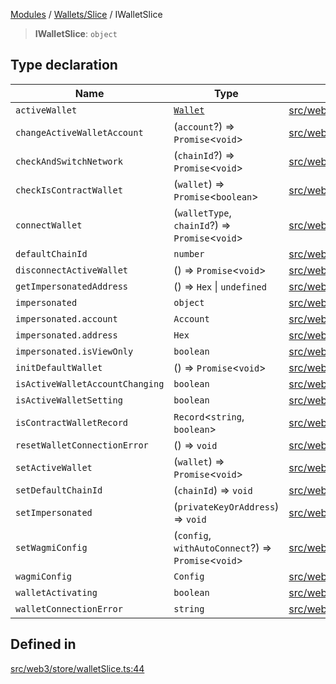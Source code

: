 [Modules](../../../README.md) / [Wallets/Slice](../README.md) / IWalletSlice

> **IWalletSlice**: `object`

## Type declaration

| Name | Type | Defined in |
| ------ | ------ | ------ |
| `activeWallet` | [`Wallet`](../interfaces/Wallet.md) | [src/web3/store/walletSlice.ts:55](https://github.com/bgd-labs/fe-shared/blob/09fc11c58abae5aa2af4d8b6d7c2f384460843a4/src/web3/store/walletSlice.ts#L55) |
| `changeActiveWalletAccount` | (`account`?) => `Promise`\<`void`\> | [src/web3/store/walletSlice.ts:68](https://github.com/bgd-labs/fe-shared/blob/09fc11c58abae5aa2af4d8b6d7c2f384460843a4/src/web3/store/walletSlice.ts#L68) |
| `checkAndSwitchNetwork` | (`chainId`?) => `Promise`\<`void`\> | [src/web3/store/walletSlice.ts:65](https://github.com/bgd-labs/fe-shared/blob/09fc11c58abae5aa2af4d8b6d7c2f384460843a4/src/web3/store/walletSlice.ts#L65) |
| `checkIsContractWallet` | (`wallet`) => `Promise`\<`boolean`\> | [src/web3/store/walletSlice.ts:79](https://github.com/bgd-labs/fe-shared/blob/09fc11c58abae5aa2af4d8b6d7c2f384460843a4/src/web3/store/walletSlice.ts#L79) |
| `connectWallet` | (`walletType`, `chainId`?) => `Promise`\<`void`\> | [src/web3/store/walletSlice.ts:62](https://github.com/bgd-labs/fe-shared/blob/09fc11c58abae5aa2af4d8b6d7c2f384460843a4/src/web3/store/walletSlice.ts#L62) |
| `defaultChainId` | `number` | [src/web3/store/walletSlice.ts:49](https://github.com/bgd-labs/fe-shared/blob/09fc11c58abae5aa2af4d8b6d7c2f384460843a4/src/web3/store/walletSlice.ts#L49) |
| `disconnectActiveWallet` | () => `Promise`\<`void`\> | [src/web3/store/walletSlice.ts:63](https://github.com/bgd-labs/fe-shared/blob/09fc11c58abae5aa2af4d8b6d7c2f384460843a4/src/web3/store/walletSlice.ts#L63) |
| `getImpersonatedAddress` | () => `Hex` \| `undefined` | [src/web3/store/walletSlice.ts:76](https://github.com/bgd-labs/fe-shared/blob/09fc11c58abae5aa2af4d8b6d7c2f384460843a4/src/web3/store/walletSlice.ts#L76) |
| `impersonated` | `object` | [src/web3/store/walletSlice.ts:70](https://github.com/bgd-labs/fe-shared/blob/09fc11c58abae5aa2af4d8b6d7c2f384460843a4/src/web3/store/walletSlice.ts#L70) |
| `impersonated.account` | `Account` | [src/web3/store/walletSlice.ts:71](https://github.com/bgd-labs/fe-shared/blob/09fc11c58abae5aa2af4d8b6d7c2f384460843a4/src/web3/store/walletSlice.ts#L71) |
| `impersonated.address` | `Hex` | [src/web3/store/walletSlice.ts:72](https://github.com/bgd-labs/fe-shared/blob/09fc11c58abae5aa2af4d8b6d7c2f384460843a4/src/web3/store/walletSlice.ts#L72) |
| `impersonated.isViewOnly` | `boolean` | [src/web3/store/walletSlice.ts:73](https://github.com/bgd-labs/fe-shared/blob/09fc11c58abae5aa2af4d8b6d7c2f384460843a4/src/web3/store/walletSlice.ts#L73) |
| `initDefaultWallet` | () => `Promise`\<`void`\> | [src/web3/store/walletSlice.ts:52](https://github.com/bgd-labs/fe-shared/blob/09fc11c58abae5aa2af4d8b6d7c2f384460843a4/src/web3/store/walletSlice.ts#L52) |
| `isActiveWalletAccountChanging` | `boolean` | [src/web3/store/walletSlice.ts:67](https://github.com/bgd-labs/fe-shared/blob/09fc11c58abae5aa2af4d8b6d7c2f384460843a4/src/web3/store/walletSlice.ts#L67) |
| `isActiveWalletSetting` | `boolean` | [src/web3/store/walletSlice.ts:54](https://github.com/bgd-labs/fe-shared/blob/09fc11c58abae5aa2af4d8b6d7c2f384460843a4/src/web3/store/walletSlice.ts#L54) |
| `isContractWalletRecord` | `Record`\<`string`, `boolean`\> | [src/web3/store/walletSlice.ts:78](https://github.com/bgd-labs/fe-shared/blob/09fc11c58abae5aa2af4d8b6d7c2f384460843a4/src/web3/store/walletSlice.ts#L78) |
| `resetWalletConnectionError` | () => `void` | [src/web3/store/walletSlice.ts:64](https://github.com/bgd-labs/fe-shared/blob/09fc11c58abae5aa2af4d8b6d7c2f384460843a4/src/web3/store/walletSlice.ts#L64) |
| `setActiveWallet` | (`wallet`) => `Promise`\<`void`\> | [src/web3/store/walletSlice.ts:56](https://github.com/bgd-labs/fe-shared/blob/09fc11c58abae5aa2af4d8b6d7c2f384460843a4/src/web3/store/walletSlice.ts#L56) |
| `setDefaultChainId` | (`chainId`) => `void` | [src/web3/store/walletSlice.ts:50](https://github.com/bgd-labs/fe-shared/blob/09fc11c58abae5aa2af4d8b6d7c2f384460843a4/src/web3/store/walletSlice.ts#L50) |
| `setImpersonated` | (`privateKeyOrAddress`) => `void` | [src/web3/store/walletSlice.ts:75](https://github.com/bgd-labs/fe-shared/blob/09fc11c58abae5aa2af4d8b6d7c2f384460843a4/src/web3/store/walletSlice.ts#L75) |
| `setWagmiConfig` | (`config`, `withAutoConnect`?) => `Promise`\<`void`\> | [src/web3/store/walletSlice.ts:47](https://github.com/bgd-labs/fe-shared/blob/09fc11c58abae5aa2af4d8b6d7c2f384460843a4/src/web3/store/walletSlice.ts#L47) |
| `wagmiConfig` | `Config` | [src/web3/store/walletSlice.ts:46](https://github.com/bgd-labs/fe-shared/blob/09fc11c58abae5aa2af4d8b6d7c2f384460843a4/src/web3/store/walletSlice.ts#L46) |
| `walletActivating` | `boolean` | [src/web3/store/walletSlice.ts:60](https://github.com/bgd-labs/fe-shared/blob/09fc11c58abae5aa2af4d8b6d7c2f384460843a4/src/web3/store/walletSlice.ts#L60) |
| `walletConnectionError` | `string` | [src/web3/store/walletSlice.ts:61](https://github.com/bgd-labs/fe-shared/blob/09fc11c58abae5aa2af4d8b6d7c2f384460843a4/src/web3/store/walletSlice.ts#L61) |

## Defined in

[src/web3/store/walletSlice.ts:44](https://github.com/bgd-labs/fe-shared/blob/09fc11c58abae5aa2af4d8b6d7c2f384460843a4/src/web3/store/walletSlice.ts#L44)
